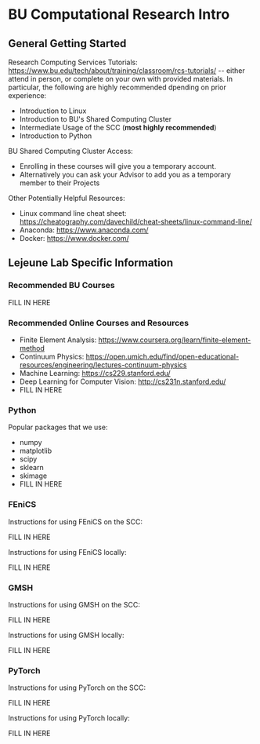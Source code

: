 # BU Computational Research Intro


## General Getting Started

Research Computing Services Tutorials: https://www.bu.edu/tech/about/training/classroom/rcs-tutorials/ -- either attend in person, or complete on your own with provided materials. In particular, the following are highly recommended dpending on prior experience:
* Introduction to Linux
* Introduction to BU's Shared Computing Cluster
* Intermediate Usage of the SCC (**most highly recommended**)
* Introduction to Python

BU Shared Computing Cluster Access:
* Enrolling in these courses will give you a temporary account. 
* Alternatively you can ask your Advisor to add you as a temporary member to their Projects

Other Potentially Helpful Resources:
* Linux command line cheat sheet: https://cheatography.com/davechild/cheat-sheets/linux-command-line/
* Anaconda: https://www.anaconda.com/
* Docker: https://www.docker.com/


## Lejeune Lab Specific Information


### Recommended BU Courses
FILL IN HERE

### Recommended Online Courses and Resources
* Finite Element Analysis: https://www.coursera.org/learn/finite-element-method
* Continuum Physics: https://open.umich.edu/find/open-educational-resources/engineering/lectures-continuum-physics
* Machine Learning: https://cs229.stanford.edu/
* Deep Learning for Computer Vision: http://cs231n.stanford.edu/
* FILL IN HERE

### Python
Popular packages that we use:
* numpy
* matplotlib
* scipy
* sklearn
* skimage
* FILL IN HERE

### FEniCS
Instructions for using FEniCS on the SCC:

FILL IN HERE

Instructions for using FEniCS locally:

FILL IN HERE

### GMSH
Instructions for using GMSH on the SCC:

FILL IN HERE

Instructions for using GMSH locally:

FILL IN HERE

### PyTorch
Instructions for using PyTorch on the SCC:

FILL IN HERE

Instructions for using PyTorch locally:

FILL IN HERE
